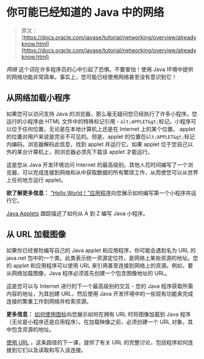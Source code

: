 # 你可能已经知道的 Java 中的网络

> 原文： [https://docs.oracle.com/javase/tutorial/networking/overview/alreadyknow.html](https://docs.oracle.com/javase/tutorial/networking/overview/alreadyknow.html)

_网络_ 这个词在许多程序员的心中引起了恐惧。不要害怕！使用 Java 环境中提供的网络功能非常简单。事实上，您可能已经使用网络甚至没有意识到它！

## 从网络加载小程序

如果您可以访问支持 Java 的浏览器，那么毫无疑问您已经执行了许多小程序。您运行的小程序由 HTML 文件中的特殊标记引用 - `&lt;APPLET&gt;`标记。小程序可以位于任何位置，无论是在本地计算机上还是在 Internet 上的某个位置。 applet 的位置对用户来说是完全不可见的。但是，applet 的位置在`&lt;APPLET&gt;`标记内编码。浏览器解码此信息，找到 applet 并运行它。如果 applet 位于您自己以外的某台计算机上，则浏览器必须先下载该 applet 才能运行。

这是您从 Java 开发环境访问 Internet 的最高级别。其他人花时间编写了一个浏览器，可以完成连接到网络和从中获取数据的所有繁琐工作，从而使您可以从世界上任何地方运行 applet。

**欲了解更多信息：**
[“Hello World！”应用程序](../../getStarted/cupojava/index.html)向您展示如何编写第一个小程序并运行它。

[Java Applets](../../deployment/applet/index.html) 跟踪描述了如何从 A 到 Z 编写 Java 小程序。

## 从 URL 加载图像

如果你已经冒险编写自己的 Java applet 和应用程序，你可能会遇到名为 URL 的 java.net 包中的一个类。此类表示统一资源定位符，是网络上某些资源的地址。您的 applet 和应用程序可以使用 URL 来引用甚至连接到网络上的资源。例如，要从网络加载图像，Java 程序必须首先创建一个包含图像地址的 URL。

这是您可以与 Internet 进行的下一个最高级别的交互 - 您的 Java 程序获取所需内容的地址，为其创建 URL，然后使用 Java 开发环境中的一些现有功能来完成连接的繁重工作到网络并检索资源。

**更多信息：**
[如何使用图标](../../uiswing/components/icon.html)向您展示如何在拥有 URL 时将图像加载到 Java 程序（无论是小程序还是应用程序）。在加载映像之前，必须创建一个 URL 对象，其中包含资源的地址。

[使用 URL](../urls/index.html) ，这条路径的下一课，提供了有关 URL 的完整讨论，包括程序如何连接到它们以及读取和写入该连接。